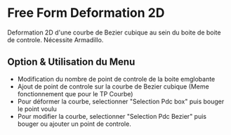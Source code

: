 # Free Form Deformation 2D

Deformation 2D d'une courbe de Bezier cubique au sein du boite de boite de controle. Nécessite Armadillo.

## Option & Utilisation du Menu
- Modification du nombre de point de controle de la boite emglobante
- Ajout de point de controle sur la courbe de Bezier cubique (Meme fonctionnement que pour le TP Courbe)
- Pour déformer la courbe, selectionner "Selection Pdc box" puis bouger le point voulu
- Pour modifier la courbe, selectionner "Selection Pdc Bezier" puis bouger ou ajouter un point de controle.

